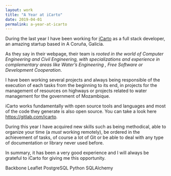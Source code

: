 ```yaml
---
layout: work
title: "A Year at iCarto"
date: 2019-04-01
permalink: a-year-at-icarto
---
```


<div class="row">
  <div class="col-md-7">
    <p>During the last year I have been working for <a href="http://icarto.es/en/">iCarto</a> as a full stack developer, an amazing startup based in A Coruña, Galicia. </p>
    <p>As they say in their webpage, their team is <i>rooted in the world of Computer Engineering and Civil Engineering, with specializations and experience in complementary areas like Water’s Engineering , Free Software or Development Cooperation</i>.
    </p>
    <p>I have been working several projects and always being responsible of the execution of each tasks from the beginning to its end, in projects for the management of resources on highways or projects related to water management for the government of Mozambique.</p> 
    <p>iCarto works fundamentally with open source tools and languages and most of the code they generate is also open source. You can take a look here <a href="https://gitlab.com/icarto">https://gitlab.com/icarto</a>.</p>
    <p>During this year I have acquired new skills such as being methodical, able to organize your time (a <i>must</i> working remotely), be ordered in the achievement of tasks, of course a lot of Git or be able to deal with any type of documentation or library never used before.</p>
    <p>In summary, it has been a very good experience and I will always be grateful to iCarto for giving me this opportunity.</p>
    <p class="break-p"></p>
    <p class="pills">
      <span class="tool pill">Backbone</span>
      <span class="tool pill">Leaflet</span>
      <span class="tool pill">PostgreSQL</span>
      <span class="tool pill">Python</span>
      <span class="tool pill">SQLAlchemy</span>
    </p>
  </div>
</div>
<div class="img-container z-margin">  
  <div class="row">
      <div class="col-md-8">
          <p></p>
          <p class="break-p"></p>
      </div>  
  </div> 
</div>

